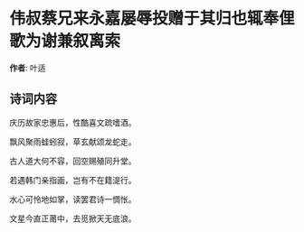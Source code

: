# 伟叔蔡兄来永嘉屡辱投赠于其归也辄奉俚歌为谢兼叙离索

**作者**: 叶适

## 诗词内容

庆历故家忠惠后，性酷喜文疏嗜酒。

飘风聚雨蛙蚓寂，草玄献颂龙蛇走。

古人道大何不容，回空赐殖同升堂。

若遇韩门亲指画，岂有不在籍湜行。

水心可怜地如掌，读罢君诗一惆怅。

文星今直正莆中，去觅掀天无底浪。

